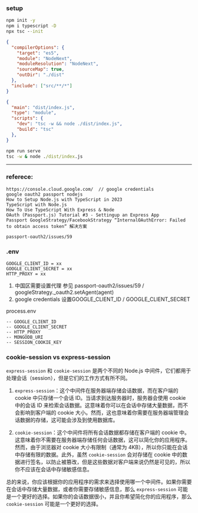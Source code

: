 ### setup

```cmd
npm init -y
npm i typescript -D
npx tsc --init
```

```json
{
  "compilerOptions": {
    "target": "es5",
    "module": "NodeNext",
    "moduleResolution": "NodeNext",
    "sourceMap": true,
    "outDir": "./dist"
  },
  "include": ["src/**/*"]
}
```

```json
{
  "main": "dist/index.js",
  "type": "module",
  "scripts": {
    "dev": "tsc -w && node ./dist/index.js",
    "build": "tsc"
  },
}
```

```cmd
npm run serve
tsc -w & node ./dist/index.js
```
----

### referece:

```
https://console.cloud.google.com/  // google credentials
google oauth2 passport nodejs
How to Setup Node.js with TypeScript in 2023
TypeScript with Node.js
How To Use TypeScript With Express & Node
OAuth (Passport.js) Tutorial #3 - Settingup an Express App
Passport GoogleStrategy/FacebookStrategy “InternalOAuthError: Failed to obtain access token“ 解决方案

passport-oauth2/issues/59
```

### .env
```
GOOGLE_CLIENT_ID = xx
GOOGLE_CLIENT_SECRET = xx
HTTP_PROXY = xx
```
1. 中国区需要设置代理 参见 passport-oauth2/issues/59 / googleStrategy._oauth2.setAgent(agent)
2. google credentials 设置GOOGLE_CLIENT_ID / GOOGLE_CLIENT_SECRET

process.env
```
-- GOOGLE_CLIENT_ID
-- GOOGLE_CLIENT_SECRET
-- HTTP_PROXY
-- MONGODB_URI
-- SESSION_COOKIE_KEY
```

### cookie-session vs express-session

`express-session` 和 `cookie-session` 是两个不同的 Node.js 中间件，它们都用于处理会话（session），但是它们的工作方式有所不同。

1. `express-session`：这个中间件在服务器端存储会话数据，而在客户端的 cookie 中只存储一个会话 ID。当请求到达服务器时，服务器会使用 cookie 中的会话 ID 来检索会话数据。这意味着你可以在会话中存储大量数据，而不会影响到客户端的 cookie 大小。然而，这也意味着你需要在服务器端管理会话数据的存储，这可能会涉及到使用数据库。

2. `cookie-session`：这个中间件将所有会话数据都存储在客户端的 cookie 中。这意味着你不需要在服务器端存储任何会话数据，这可以简化你的应用程序。然而，由于浏览器对 cookie 大小有限制（通常为 4KB），所以你只能在会话中存储有限的数据。此外，虽然 `cookie-session` 会对存储在 cookie 中的数据进行签名，以防止被篡改，但是这些数据对客户端来说仍然是可见的，所以你不应该在会话中存储敏感信息。

总的来说，你应该根据你的应用程序的需求来选择使用哪一个中间件。如果你需要在会话中存储大量数据，或者你需要存储敏感信息，那么 `express-session` 可能是一个更好的选择。如果你的会话数据很小，并且你希望简化你的应用程序，那么 `cookie-session` 可能是一个更好的选择。